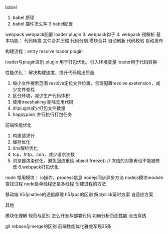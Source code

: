 babel
1. babel 原理
2. babel 插件怎么写
3.babel配置

webpack
webpack配置  loader  plugin
3. webpack钩子
4. webpack 预解析
基本功能： 代码转换   文件合并压缩  代码分割  模块合并  自动刷新  代码校验  自动发布

构建流程：entry resolve   loader  plugin

loader与plugin区别
plugin 用于打包优化，引入环境变量
loader用于代码转换

性能优化： 解决构建速度，提升代码输出质量
1. 缩小文件搜索范围 resolve定位文件位置，合理配置resolve.exetension，减少文件查找
2. 区分环境，减少生产代码体积
3. 使用treeshaking 剔除无用代码
4. dllplugin减少打包文件数量
5. happypack 并行执行打包任务

前端性能优化
1. 构建请求行
2. 缓存优化
3. dns解析优化
4. tcp，http，cdn，减少请求次数
5. 浏览器渲染优化，避免回流重绘   object.freeze() // 冻结的对象再也不能被修改
6.webpack打包优化





 



node
常用模块： io操作，process信息
nodejs同步异步方法
nodejs模块module查找过程
node是单线程还是多线程
创建进程的方法

移动端
h5与native的通信原理
h5与pc的区别
解决click延时方案
自适应方案

其他

模块化理解  规范与区别
怎么开发与部署代码
如何分析页面性能
点击穿透

git rebase与merge的区别
前端性能优化雅虎军规35条



